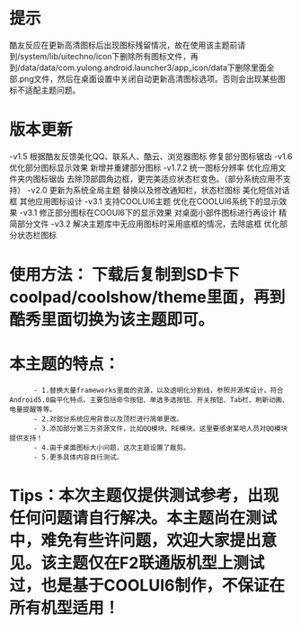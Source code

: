 # 提示
酷友反应在更新高清图标后出现图标残留情况，故在使用该主题前请到/system/lib/uitechno/icon下删除所有图标文件，再到/data/data/com.yulong.android.launcher3/app_icon/data下删除里面全部.png文件，然后在桌面设置中关闭自动更新高清图标选项。否则会出现某些图标不适配主题问题。

# 版本更新
-v1.5 根据酷友反馈美化QQ、联系人、酷云、浏览器图标 修复部分图标锯齿
-v1.6 优化部分图标显示效果 新增并重建部分图标
-v1.7.2 统一图标分辨率 优化应用文件夹内图标锯齿 去除顶部圆角边框，更完美适应状态栏变色。（部分系统应用不支持）
-v2.0 更新为系统全局主题 替换以及修改通知栏，状态栏图标 美化短信对话框 其他应用图标设计
-v3.1 支持COOLUI6主题 优化在COOLUI6系统下的显示效果 
-v3.1 修正部分图标在COOUI6下的显示效果 对桌面小部件图标进行再设计 精简部分文件
-v3.2 解决主题库中无应用图标时采用底框的情况，去除底框 优化部分状态栏图标

# 使用方法： 下载后复制到SD卡下coolpad/coolshow/theme里面，再到酷秀里面切换为该主题即可。

# 本主题的特点：
          - 1.替换大量frameworks里面的资源，以及透明化分割线，参照开源库设计，符合Android5.0扁平化特点。主要包括命令按钮、单选多选按钮、开关按钮、Tab栏、刷新动画、电量提醒等等。
          - 2.对部分系统应用背景以及顶栏进行简单更改。
          - 3.添加部分第三方资源文件，比如QQ模块、RE模块。这里要感谢某吧人员对QQ模块提供支持！
          - 4.由于桌面图标大小问题，这次主题设置了裁剪。
          - 5.更多具体内容自行测试。
          
# Tips：本次主题仅提供测试参考，出现任何问题请自行解决。本主题尚在测试中，难免有些许问题，欢迎大家提出意见。该主题仅在F2联通版机型上测试过，也是基于COOLUI6制作，不保证在所有机型适用！
